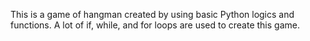 This is a game of hangman created by using basic Python logics and functions.
A lot of if, while, and for loops are used to create this game.
